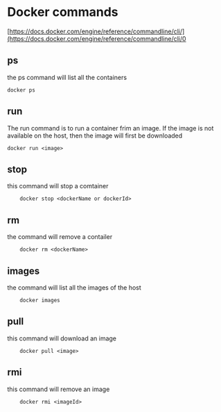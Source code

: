 # Docker commands
[https://docs.docker.com/engine/reference/commandline/cli/](https://docs.docker.com/engine/reference/commandline/cli/0

## ps
the ps command will list all the containers

    docker ps

## run
The run command is to run a container frim an image. If the image is not available on the host, 
then the image will first be downloaded

    docker run <image>
## stop
this command will stop a comtainer

        docker stop <dockerName or dockerId>

## rm
the command will remove a contailer

        docker rm <dockerName>

## images
the command will list all the images of the host

        docker images

## pull
this command will download an image

        docker pull <image>

## rmi
this command will remove an image

        docker rmi <imageId>
